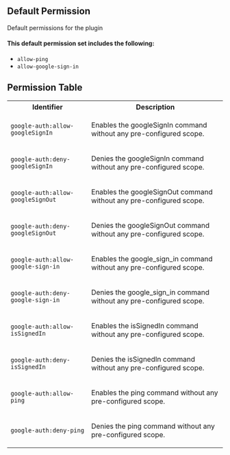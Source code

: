 ## Default Permission

Default permissions for the plugin

#### This default permission set includes the following:

- `allow-ping`
- `allow-google-sign-in`

## Permission Table

<table>
<tr>
<th>Identifier</th>
<th>Description</th>
</tr>


<tr>
<td>

`google-auth:allow-googleSignIn`

</td>
<td>

Enables the googleSignIn command without any pre-configured scope.

</td>
</tr>

<tr>
<td>

`google-auth:deny-googleSignIn`

</td>
<td>

Denies the googleSignIn command without any pre-configured scope.

</td>
</tr>

<tr>
<td>

`google-auth:allow-googleSignOut`

</td>
<td>

Enables the googleSignOut command without any pre-configured scope.

</td>
</tr>

<tr>
<td>

`google-auth:deny-googleSignOut`

</td>
<td>

Denies the googleSignOut command without any pre-configured scope.

</td>
</tr>

<tr>
<td>

`google-auth:allow-google-sign-in`

</td>
<td>

Enables the google_sign_in command without any pre-configured scope.

</td>
</tr>

<tr>
<td>

`google-auth:deny-google-sign-in`

</td>
<td>

Denies the google_sign_in command without any pre-configured scope.

</td>
</tr>

<tr>
<td>

`google-auth:allow-isSignedIn`

</td>
<td>

Enables the isSignedIn command without any pre-configured scope.

</td>
</tr>

<tr>
<td>

`google-auth:deny-isSignedIn`

</td>
<td>

Denies the isSignedIn command without any pre-configured scope.

</td>
</tr>

<tr>
<td>

`google-auth:allow-ping`

</td>
<td>

Enables the ping command without any pre-configured scope.

</td>
</tr>

<tr>
<td>

`google-auth:deny-ping`

</td>
<td>

Denies the ping command without any pre-configured scope.

</td>
</tr>
</table>
